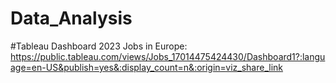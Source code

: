 # Data_Analysis

#Tableau Dashboard 2023
Jobs in Europe: https://public.tableau.com/views/Jobs_17014475424430/Dashboard1?:language=en-US&publish=yes&:display_count=n&:origin=viz_share_link
